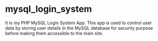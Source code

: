# mysql_login_system
It is my PHP MySQL Login System App.
This app is used to control user data by storing user details in the MySQL database for security purpose before making them accessible to the main site. 
